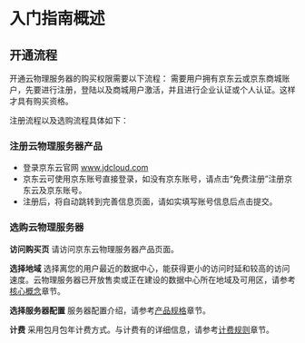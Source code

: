 # 入门指南概述

## 开通流程

开通云物理服务器的购买权限需要以下流程：
需要用户拥有京东云或京东商城账户，先要进行注册，登陆以及商城用户激活，并且进行企业认证或个人认证。这样才具有购买资格。

注册流程以及选购流程具体如下：

### 注册云物理服务器产品

- 登录京东云官网
www.jdcloud.com
- 京东云可使用京东账号直接登录，如没有京东账号，请点击“免费注册”注册京东云及京东账号。
- 注册后，将自动跳转到完善信息页面，请如实填写账号信息后点击提交。

### 选购云物理服务器

**访问购买页** 
请访问京东云物理服务器产品页面。

**选择地域** 
选择离您的用户最近的数据中心，能获得更小的访问时延和较高的访问速度。云物理服务器已开放售卖或正在建设的数据中心所在地域及可用区，请参考[核心概念](../Introduction/Core-Concepts.md)章节。

**选择服务器配置** 
服务器配置介绍，请参考[产品规格](../Introduction/Specifications.md)章节。

**计费** 
采用包月包年计费方式。与计费有的详细信息，请参考[计费规则](../Pricing/Billing-Rules.md)章节。
